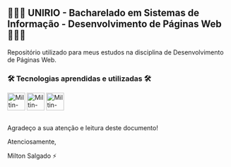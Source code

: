 ## 👨🏻‍💻 UNIRIO - Bacharelado em Sistemas de Informação - Desenvolvimento de Páginas Web 👨🏻‍💻
Repositório utilizado para meus estudos na disciplina de Desenvolvimento de Páginas Web.


### 🛠️ Tecnologias aprendidas e utilizadas 🛠️
<div style="display: inline_block">
  <img align="center" alt="Miltin-HTML" height="40" width="40" src="https://cdn.jsdelivr.net/gh/devicons/devicon/icons/html5/html5-plain.svg">
  <img align="center" alt="Miltin-CSS" height="40" width="40" src="https://cdn.jsdelivr.net/gh/devicons/devicon/icons/css3/css3-plain.svg">
  <img align="center" alt="Miltin-JS" height="40" width="40" src="https://cdn.jsdelivr.net/gh/devicons/devicon/icons/javascript/javascript-plain.svg">
</div>
<br>

Agradeço a sua atenção e leitura deste documento!

Atenciosamente, 

Milton Salgado ⚡
